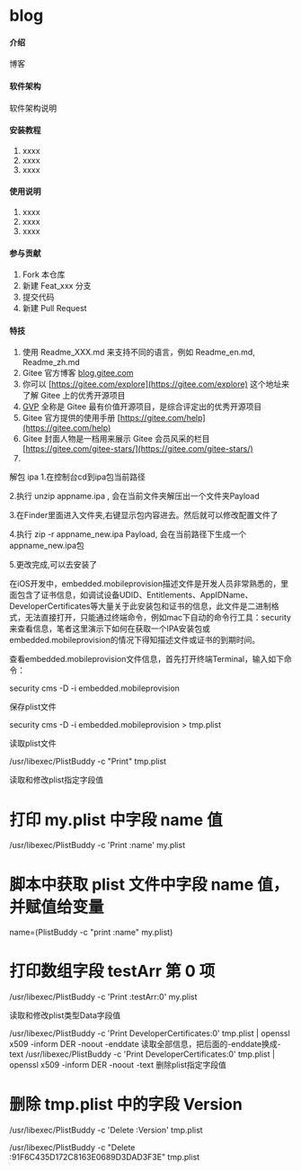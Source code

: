 # blog

#### 介绍
博客

#### 软件架构
软件架构说明


#### 安装教程

1.  xxxx
2.  xxxx
3.  xxxx

#### 使用说明

1.  xxxx
2.  xxxx
3.  xxxx

#### 参与贡献

1.  Fork 本仓库
2.  新建 Feat_xxx 分支
3.  提交代码
4.  新建 Pull Request


#### 特技

1.  使用 Readme\_XXX.md 来支持不同的语言，例如 Readme\_en.md, Readme\_zh.md
2.  Gitee 官方博客 [blog.gitee.com](https://blog.gitee.com)
3.  你可以 [https://gitee.com/explore](https://gitee.com/explore) 这个地址来了解 Gitee 上的优秀开源项目
4.  [GVP](https://gitee.com/gvp) 全称是 Gitee 最有价值开源项目，是综合评定出的优秀开源项目
5.  Gitee 官方提供的使用手册 [https://gitee.com/help](https://gitee.com/help)
6.  Gitee 封面人物是一档用来展示 Gitee 会员风采的栏目 [https://gitee.com/gitee-stars/](https://gitee.com/gitee-stars/)
7.  

解包 ipa
1.在控制台cd到ipa包当前路径

2.执行  unzip  appname.ipa , 会在当前文件夹解压出一个文件夹Payload

3.在Finder里面进入文件夹,右键显示包内容进去。然后就可以修改配置文件了

4.执行  zip -r appname_new.ipa Payload, 会在当前路径下生成一个appname_new.ipa包

5.更改完成,可以去安装了



在iOS开发中，embedded.mobileprovision描述文件是开发人员非常熟悉的，里面包含了证书信息，如调试设备UDID、Entitlements、AppIDName、DeveloperCertificates等大量关于此安装包和证书的信息，此文件是二进制格式，无法直接打开，只能通过终端命令，例如mac下自动的命令行工具：security来查看信息，笔者这里演示下如何在获取一个IPA安装包或embedded.mobileprovision的情况下得知描述文件或证书的到期时间。

查看embedded.mobileprovision文件信息，首先打开终端Terminal，输入如下命令：

security cms -D -i embedded.mobileprovision



保存plist文件

security cms -D -i embedded.mobileprovision > tmp.plist

读取plist文件

/usr/libexec/PlistBuddy -c "Print" tmp.plist

读取和修改plist指定字段值

# 打印 my.plist 中字段 name 值
/usr/libexec/PlistBuddy -c 'Print :name' my.plist
 
# 脚本中获取 plist 文件中字段 name 值，并赋值给变量
name=$($PlistBuddy -c "print :name" my.plist)
 
# 打印数组字段 testArr 第 0 项
/usr/libexec/PlistBuddy -c 'Print :testArr:0' my.plist

读取和修改plist类型Data字段值

/usr/libexec/PlistBuddy -c 'Print DeveloperCertificates:0' tmp.plist | openssl x509 -inform DER -noout -enddate
读取全部信息，把后面的-enddate换成-text
/usr/libexec/PlistBuddy -c 'Print DeveloperCertificates:0' tmp.plist | openssl x509 -inform DER -noout -text
删除plist指定字段值

# 删除 tmp.plist 中的字段 Version
/usr/libexec/PlistBuddy -c 'Delete :Version' tmp.plist
 
/usr/libexec/PlistBuddy -c "Delete :91F6C435D172C8163E0689D3DAD3F3E" tmp.plist



